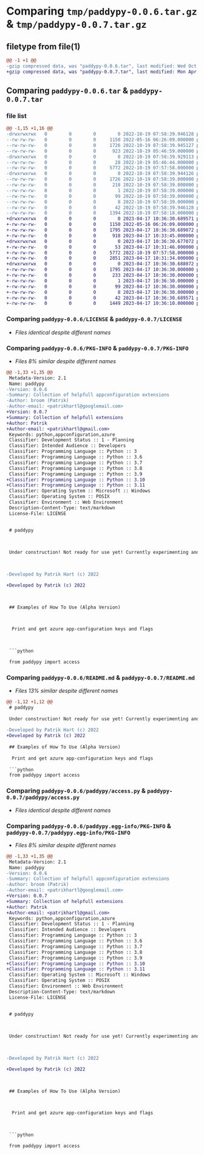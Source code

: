 # Comparing `tmp/paddypy-0.0.6.tar.gz` & `tmp/paddypy-0.0.7.tar.gz`

## filetype from file(1)

```diff
@@ -1 +1 @@
-gzip compressed data, was "paddypy-0.0.6.tar", last modified: Wed Oct 19 07:58:39 2022, max compression
+gzip compressed data, was "paddypy-0.0.7.tar", last modified: Mon Apr 17 10:36:30 2023, max compression
```

## Comparing `paddypy-0.0.6.tar` & `paddypy-0.0.7.tar`

### file list

```diff
@@ -1,15 +1,16 @@
-drwxrwxrwx   0        0        0        0 2022-10-19 07:58:39.946128 paddypy-0.0.6/
--rw-rw-rw-   0        0        0     1150 2022-05-16 06:26:09.000000 paddypy-0.0.6/LICENSE
--rw-rw-rw-   0        0        0     1726 2022-10-19 07:58:39.945127 paddypy-0.0.6/PKG-INFO
--rw-rw-rw-   0        0        0      923 2022-10-19 05:46:59.000000 paddypy-0.0.6/README.md
-drwxrwxrwx   0        0        0        0 2022-10-19 07:58:39.929113 paddypy-0.0.6/paddypy/
--rw-rw-rw-   0        0        0       28 2022-10-19 05:46:44.000000 paddypy-0.0.6/paddypy/__init__.py
--rw-rw-rw-   0        0        0     5772 2022-10-19 07:57:58.000000 paddypy-0.0.6/paddypy/access.py
-drwxrwxrwx   0        0        0        0 2022-10-19 07:58:39.944126 paddypy-0.0.6/paddypy.egg-info/
--rw-rw-rw-   0        0        0     1726 2022-10-19 07:58:39.000000 paddypy-0.0.6/paddypy.egg-info/PKG-INFO
--rw-rw-rw-   0        0        0      218 2022-10-19 07:58:39.000000 paddypy-0.0.6/paddypy.egg-info/SOURCES.txt
--rw-rw-rw-   0        0        0        1 2022-10-19 07:58:39.000000 paddypy-0.0.6/paddypy.egg-info/dependency_links.txt
--rw-rw-rw-   0        0        0       99 2022-10-19 07:58:39.000000 paddypy-0.0.6/paddypy.egg-info/requires.txt
--rw-rw-rw-   0        0        0        8 2022-10-19 07:58:39.000000 paddypy-0.0.6/paddypy.egg-info/top_level.txt
--rw-rw-rw-   0        0        0       42 2022-10-19 07:58:39.946128 paddypy-0.0.6/setup.cfg
--rw-rw-rw-   0        0        0     1394 2022-10-19 07:58:18.000000 paddypy-0.0.6/setup.py
+drwxrwxrwx   0        0        0        0 2023-04-17 10:36:30.689571 paddypy-0.0.7/
+-rw-rw-rw-   0        0        0     1150 2022-05-16 06:26:09.000000 paddypy-0.0.7/LICENSE
+-rw-rw-rw-   0        0        0     1795 2023-04-17 10:36:30.689072 paddypy-0.0.7/PKG-INFO
+-rw-rw-rw-   0        0        0      918 2023-04-17 10:33:45.000000 paddypy-0.0.7/README.md
+drwxrwxrwx   0        0        0        0 2023-04-17 10:36:30.677072 paddypy-0.0.7/paddypy/
+-rw-rw-rw-   0        0        0       53 2023-04-17 10:31:46.000000 paddypy-0.0.7/paddypy/__init__.py
+-rw-rw-rw-   0        0        0     5772 2022-10-19 07:57:58.000000 paddypy-0.0.7/paddypy/access.py
+-rw-rw-rw-   0        0        0     2851 2023-04-17 10:31:34.000000 paddypy-0.0.7/paddypy/log.py
+drwxrwxrwx   0        0        0        0 2023-04-17 10:36:30.688072 paddypy-0.0.7/paddypy.egg-info/
+-rw-rw-rw-   0        0        0     1795 2023-04-17 10:36:30.000000 paddypy-0.0.7/paddypy.egg-info/PKG-INFO
+-rw-rw-rw-   0        0        0      233 2023-04-17 10:36:30.000000 paddypy-0.0.7/paddypy.egg-info/SOURCES.txt
+-rw-rw-rw-   0        0        0        1 2023-04-17 10:36:30.000000 paddypy-0.0.7/paddypy.egg-info/dependency_links.txt
+-rw-rw-rw-   0        0        0       99 2023-04-17 10:36:30.000000 paddypy-0.0.7/paddypy.egg-info/requires.txt
+-rw-rw-rw-   0        0        0        8 2023-04-17 10:36:30.000000 paddypy-0.0.7/paddypy.egg-info/top_level.txt
+-rw-rw-rw-   0        0        0       42 2023-04-17 10:36:30.689571 paddypy-0.0.7/setup.cfg
+-rw-rw-rw-   0        0        0     1449 2023-04-17 10:36:10.000000 paddypy-0.0.7/setup.py
```

### Comparing `paddypy-0.0.6/LICENSE` & `paddypy-0.0.7/LICENSE`

 * *Files identical despite different names*

### Comparing `paddypy-0.0.6/PKG-INFO` & `paddypy-0.0.7/PKG-INFO`

 * *Files 8% similar despite different names*

```diff
@@ -1,33 +1,35 @@
 Metadata-Version: 2.1
 Name: paddypy
-Version: 0.0.6
-Summary: Collection of helpfull appconfiguration extensions
-Author: broom (Patrik)
-Author-email: <patrikhartl@googlemail.com>
+Version: 0.0.7
+Summary: Collection of helpfull extensions
+Author: Patrik
+Author-email: <patrikhartl@gmail.com>
 Keywords: python,appconfiguration,azure
 Classifier: Development Status :: 1 - Planning
 Classifier: Intended Audience :: Developers
 Classifier: Programming Language :: Python :: 3
 Classifier: Programming Language :: Python :: 3.6
 Classifier: Programming Language :: Python :: 3.7
 Classifier: Programming Language :: Python :: 3.8
 Classifier: Programming Language :: Python :: 3.9
+Classifier: Programming Language :: Python :: 3.10
+Classifier: Programming Language :: Python :: 3.11
 Classifier: Operating System :: Microsoft :: Windows
 Classifier: Operating System :: POSIX
 Classifier: Environment :: Web Environment
 Description-Content-Type: text/markdown
 License-File: LICENSE
 
 
 # paddypy
 
 Under construction! Not ready for use yet! Currently experimenting and planning!
 
-Developed by Patrik Hart (c) 2022
+Developed by Patrik (c) 2022
 
 ## Examples of How To Use (Alpha Version)
 
  Print and get azure app-configuration keys and flags
 
 ```python
 from paddypy import access
```

### Comparing `paddypy-0.0.6/README.md` & `paddypy-0.0.7/README.md`

 * *Files 13% similar despite different names*

```diff
@@ -1,12 +1,12 @@
 # paddypy
 
 Under construction! Not ready for use yet! Currently experimenting and planning!
 
-Developed by Patrik Hart (c) 2022
+Developed by Patrik (c) 2022
 
 ## Examples of How To Use (Alpha Version)
 
  Print and get azure app-configuration keys and flags
 
 ```python
 from paddypy import access
```

### Comparing `paddypy-0.0.6/paddypy/access.py` & `paddypy-0.0.7/paddypy/access.py`

 * *Files identical despite different names*

### Comparing `paddypy-0.0.6/paddypy.egg-info/PKG-INFO` & `paddypy-0.0.7/paddypy.egg-info/PKG-INFO`

 * *Files 8% similar despite different names*

```diff
@@ -1,33 +1,35 @@
 Metadata-Version: 2.1
 Name: paddypy
-Version: 0.0.6
-Summary: Collection of helpfull appconfiguration extensions
-Author: broom (Patrik)
-Author-email: <patrikhartl@googlemail.com>
+Version: 0.0.7
+Summary: Collection of helpfull extensions
+Author: Patrik
+Author-email: <patrikhartl@gmail.com>
 Keywords: python,appconfiguration,azure
 Classifier: Development Status :: 1 - Planning
 Classifier: Intended Audience :: Developers
 Classifier: Programming Language :: Python :: 3
 Classifier: Programming Language :: Python :: 3.6
 Classifier: Programming Language :: Python :: 3.7
 Classifier: Programming Language :: Python :: 3.8
 Classifier: Programming Language :: Python :: 3.9
+Classifier: Programming Language :: Python :: 3.10
+Classifier: Programming Language :: Python :: 3.11
 Classifier: Operating System :: Microsoft :: Windows
 Classifier: Operating System :: POSIX
 Classifier: Environment :: Web Environment
 Description-Content-Type: text/markdown
 License-File: LICENSE
 
 
 # paddypy
 
 Under construction! Not ready for use yet! Currently experimenting and planning!
 
-Developed by Patrik Hart (c) 2022
+Developed by Patrik (c) 2022
 
 ## Examples of How To Use (Alpha Version)
 
  Print and get azure app-configuration keys and flags
 
 ```python
 from paddypy import access
```

